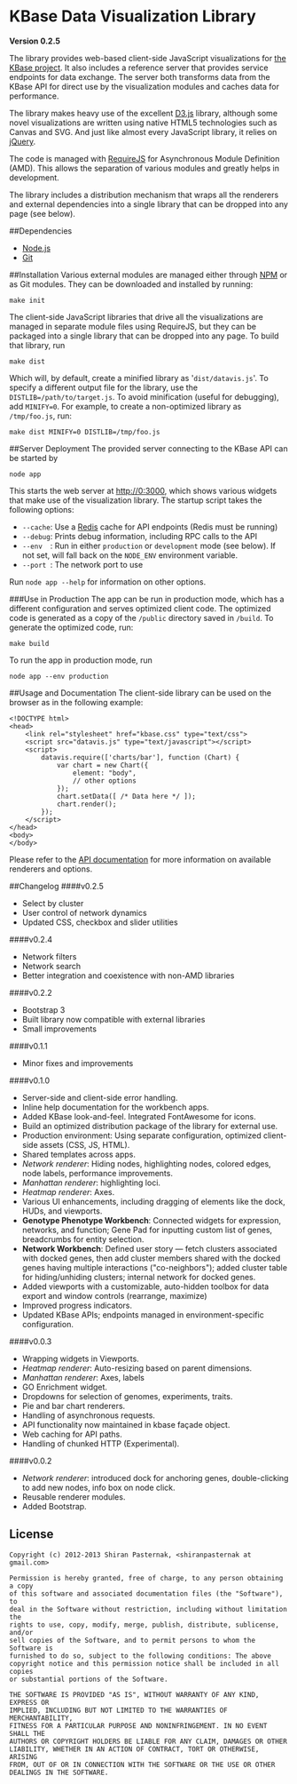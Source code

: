 # KBase Data Visualization Library
**Version 0.2.5**

The library provides web-based client-side JavaScript visualizations for [the KBase project](http://kbase.us). It also includes a reference server that provides service endpoints for data exchange. The server both transforms data from the KBase API for direct use by the visualization modules and caches data for performance.

The library makes heavy use of the excellent [D3.js](http://d3js.org/ "D3.js") library, although some novel visualizations are written using native HTML5 technologies such as Canvas and SVG. And just like almost every JavaScript library, it relies on [jQuery](http://jquery.com/ "jQuery").

The code is managed with [RequireJS](http://requirejs.org/ "RequireJS") for Asynchronous Module Definition (AMD). This allows the separation of various modules and greatly helps in development.

The library includes a distribution mechanism that wraps all the renderers and external dependencies into a single library that can be dropped into any page (see below).

##Dependencies
* [Node.js](http://nodejs.org/ "node.js")
* [Git](http://git-scm.com/ "Git")

##Installation
Various external modules are managed either through [NPM](https://npmjs.org/ "npm") or as Git modules. They can be downloaded and installed by running:

    make init

The client-side JavaScript libraries that drive all the visualizations are managed in separate module files using RequireJS, but they can be packaged into a single library that can be dropped into any page. To build that library, run

    make dist

Which will, by default, create a minified library as '`dist/datavis.js`'. To specify a different output file for the library, use the `DISTLIB=/path/to/target.js`. To avoid minification (useful for debugging), add `MINIFY=0`. For example, to create a non-optimized library as `/tmp/foo.js`, run:

    make dist MINIFY=0 DISTLIB=/tmp/foo.js


##Server Deployment
The provided server connecting to the KBase API can be started by

    node app

This starts the web server at [http://0:3000](http://0:3000), which shows various widgets that make use of the visualization library. The startup script takes the following options:

* `--cache`: Use a [Redis](http://redis.io/ "Redis") cache for API endpoints (Redis must be running)
* `--debug`: Prints debug information, including RPC calls to the API
* `--env  `: Run in either `production` or `development` mode (see below). If not set, will fall back on the `NODE_ENV` environment variable.
* `--port `: The network port to use

Run `node app --help` for information on other options.

###Use in Production
The app can be run in production mode, which has a different configuration and serves optimized client code. The optimized code is generated as a copy of the `/public` directory saved in `/build`. To generate the optimized code, run:

    make build
    
To run the app in production mode, run

    node app --env production

##Usage and Documentation
The client-side library can be used on the browser as in the following example:

    <!DOCTYPE html>
    <head>
        <link rel="stylesheet" href="kbase.css" type="text/css">
        <script src="datavis.js" type="text/javascript"></script>
        <script>
            datavis.require(['charts/bar'], function (Chart) {
                var chart = new Chart({
                    element: "body",
                    // other options
                });
                chart.setData([ /* Data here */ ]);
                chart.render();
            });
        </script>
    </head>
    <body>
    </body>

Please refer to the [API documentation](https://bitbucket.org/gingi/kbase-datavis/src/master/dist/doc/index.html) for more information on available renderers and options.

##Changelog
####v0.2.5

* Select by cluster
* User control of network dynamics
* Updated CSS, checkbox and slider utilities

####v0.2.4

* Network filters
* Network search
* Better integration and coexistence with non-AMD libraries

####v0.2.2

* Bootstrap 3
* Built library now compatible with external libraries
* Small improvements

####v0.1.1

* Minor fixes and improvements

####v0.1.0

* Server-side and client-side error handling.
* Inline help documentation for the workbench apps.
* Added KBase look-and-feel. Integrated FontAwesome for icons.
* Build an optimized distribution package of the library for external use.
* Production environment: Using separate configuration, optimized client-side assets (CSS, JS, HTML).
* Shared templates across apps.
* *Network renderer*: Hiding nodes, highlighting nodes, colored edges, node labels, performance improvements.
* *Manhattan renderer*: highlighting loci.
* *Heatmap renderer*: Axes.
* Various UI enhancements, including dragging of elements like the dock, HUDs, and viewports.
* **Genotype Phenotype Workbench**: Connected widgets for expression, networks, and function; Gene Pad for inputting custom list of genes, breadcrumbs for entity selection.
* **Network Workbench**: Defined user story — fetch clusters associated with docked genes, then add cluster members shared with the docked genes having multiple interactions ("co-neighbors"); added cluster table for hiding/unhiding clusters; internal network for docked genes.
* Added viewports with a customizable, auto-hidden toolbox for data export and window controls (rearrange, maximize)
* Improved progress indicators.
* Updated KBase APIs; endpoints managed in environment-specific configuration.

####v0.0.3

* Wrapping widgets in Viewports.
* *Heatmap renderer*: Auto-resizing based on parent dimensions.
* *Manhattan renderer*: Axes, labels
* GO Enrichment widget.
* Dropdowns for selection of genomes, experiments, traits.
* Pie and bar chart renderers.
* Handling of asynchronous requests.
* API functionality now maintained in kbase façade object.
* Web caching for API paths.
* Handling of chunked HTTP (Experimental).

####v0.0.2

* *Network renderer*: introduced dock for anchoring genes, double-clicking to add new nodes, info box on node click.
* Reusable renderer modules.
* Added Bootstrap.

## License

    Copyright (c) 2012-2013 Shiran Pasternak, <shiranpasternak at gmail.com>

    Permission is hereby granted, free of charge, to any person obtaining a copy
    of this software and associated documentation files (the "Software"), to
    deal in the Software without restriction, including without limitation the
    rights to use, copy, modify, merge, publish, distribute, sublicense, and/or
    sell copies of the Software, and to permit persons to whom the Software is
    furnished to do so, subject to the following conditions: The above
    copyright notice and this permission notice shall be included in all copies
    or substantial portions of the Software.

    THE SOFTWARE IS PROVIDED "AS IS", WITHOUT WARRANTY OF ANY KIND, EXPRESS OR
    IMPLIED, INCLUDING BUT NOT LIMITED TO THE WARRANTIES OF MERCHANTABILITY,
    FITNESS FOR A PARTICULAR PURPOSE AND NONINFRINGEMENT. IN NO EVENT SHALL THE
    AUTHORS OR COPYRIGHT HOLDERS BE LIABLE FOR ANY CLAIM, DAMAGES OR OTHER
    LIABILITY, WHETHER IN AN ACTION OF CONTRACT, TORT OR OTHERWISE, ARISING
    FROM, OUT OF OR IN CONNECTION WITH THE SOFTWARE OR THE USE OR OTHER
    DEALINGS IN THE SOFTWARE.
